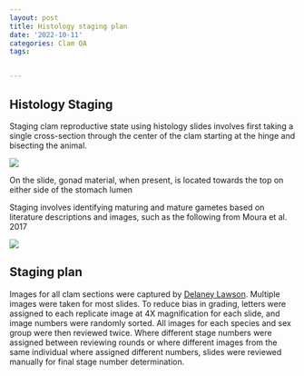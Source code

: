 ```yaml
---
layout: post
title: Histology staging plan
date: '2022-10-11'
categories: Clam OA
tags: 


---
```


## Histology Staging ##

Staging clam reproductive state using histology slides involves first taking a single cross-section through the center of the clam starting at the hinge and bisecting the animal.

![](/larkenr.github.io/images/clam%20cross%20section.jpg)

On the slide, gonad material, when present, is located towards the top on either side of the stomach lumen

Staging involves identifying maturing and mature gametes based on literature descriptions and images, such as the following from Moura et al. 2017

![](/larkenr.github.io/images/clam%20staging%20rubric.jpg)

## Staging plan ##

Images for all clam sections were captured by [Delaney Lawson](https://drlawson.github.io/Larkenpics/). Multiple images were taken for most slides. To reduce bias in grading, letters were assigned to each replicate image at 4X magnification for each slide, and image numbers were randomly sorted. All images for each species and sex group were then reviewed twice. Where different stage numbers were assigned between reviewing rounds or where different images from the same individual where assigned different numbers, slides were reviewed manually for final stage number determination.  